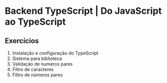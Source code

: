 # Backend TypeScript | Do JavaScript ao TypeScript

## Exercícios

1. Instalação e configuração do TypeScript
2. Sistema para biblioteca
3. Validação de numeros pares
4. Filtro de caracteres
5. Filtro de números pares
